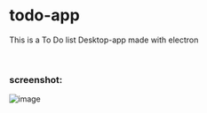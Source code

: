 # todo-app

This is a To Do list Desktop-app made with electron

<br />

### screenshot:
![image](https://github.com/adriianoo/todo-app/assets/84389909/c391b07b-4516-4969-9f51-c2dad898ff7c)

